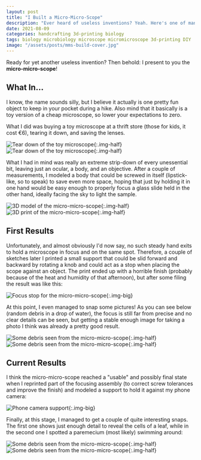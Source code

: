 ```yaml
---
layout: post
title: "I Built a Micro-Micro-Scope"
description: "Ever heard of useless inventions? Yeah. Here's one of many."
date: 2021-08-09
categories: handcrafting 3d-printing biology
tags: biology microbiology microscope micromicroscope 3d-printing DIY
image: "/assets/posts/mms-build-cover.jpg"
---
```


Ready for yet another useless invention? Then behold: I present to you the **micro-micro-scope**!

## What In...
I know, the name sounds silly, but I believe it actually is one pretty fun object to keep in your pocket during a hike. Also mind that it basically is a toy version of a cheap microscope, so lower your expectations to zero.

What I did was buying a toy microscope at a thrift store (those for kids, it cost €6), tearing it down, and saving the lenses.

![Tear down of the toy microscope](/assets/posts/mms-build-1.jpg){:.img-half}
![Tear down of the toy microscope](/assets/posts/mms-build-2.jpg){:.img-half}

What I had in mind was really an extreme strip-down of every unessential bit, leaving just an ocular, a body, and an objective. After a couple of measurements, I modeled a body that could be screwed in itself (lipstick-like, so to speak) to save even more space, hoping that just by holding it in one hand would be easy enough to properly focus a glass slide held in the other hand, ideally facing the sky to light the sample.

![3D model of the micro-micro-scope](/assets/posts/mms-build-3.jpg){:.img-half}
![3D print of the micro-micro-scope](/assets/posts/mms-build-4.jpg){:.img-half}

## First Results
Unfortunately, and almost obviously I'd now say, no such steady hand exits to hold a microscope in focus and on the same spot. Therefore, a couple of sketches later I printed a small support that could be slid forward and backward by rotating a knob and could act as a stop when placing the scope against an object. The print ended up with a horrible finish (probably because of the heat and humidity of that afternoon), but after some filing the result was like this:

![Focus stop for the micro-micro-scope](/assets/posts/mms-build-5.jpg){:.img-big}

At this point, I even managed to snap some pictures! As you can see below (random debris in a drop of water), the focus is still far from precise and no clear details can be seen, but getting a stable enough image for taking a photo I think was already a pretty good result.

![Some debris seen from the micro-micro-scope](/assets/posts/mms-build-6.jpg){:.img-half}
![Some debris seen from the micro-micro-scope](/assets/posts/mms-build-7.jpg){:.img-half}

## Current Results
I think the micro-micro-scope reached a "usable" and possibly final state when I reprinted part of the focusing assembly (to correct screw tolerances and improve the finish) and modeled a support to hold it against my phone camera:

![Phone camera support](/assets/posts/mms-build-8.jpg){:.img-big}

Finally, at this stage, I managed to get a couple of quite interesting snaps. The first one shows just enough detail to reveal the cells of a leaf, while in the second one I spotted a paremecium (most likely) swimming around:

![Some debris seen from the micro-micro-scope](/assets/posts/mms-build-9.jpg){:.img-half}
![Some debris seen from the micro-micro-scope](/assets/posts/mms-build-10.jpg){:.img-half}
